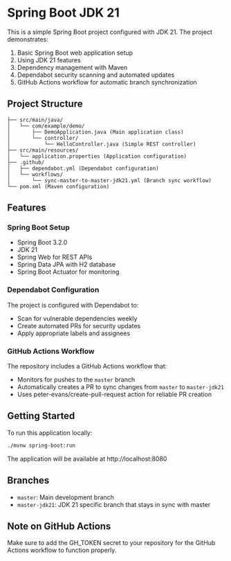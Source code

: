 # Spring Boot JDK 21 

This is a simple Spring Boot project configured with JDK 21. The project demonstrates:

1. Basic Spring Boot web application setup
2. Using JDK 21 features
3. Dependency management with Maven
4. Dependabot security scanning and automated updates
5. GitHub Actions workflow for automatic branch synchronization

## Project Structure

```
├── src/main/java/
│   └── com/example/demo/
│       ├── DemoApplication.java (Main application class)
│       └── controller/
│           └── HelloController.java (Simple REST controller)
├── src/main/resources/
│   └── application.properties (Application configuration)
├── .github/
│   ├── dependabot.yml (Dependabot configuration)
│   └── workflows/
│       └── sync-master-to-master-jdk21.yml (Branch sync workflow)
└── pom.xml (Maven configuration)
```

## Features

### Spring Boot Setup
- Spring Boot 3.2.0
- JDK 21
- Spring Web for REST APIs
- Spring Data JPA with H2 database
- Spring Boot Actuator for monitoring

### Dependabot Configuration
The project is configured with Dependabot to:
- Scan for vulnerable dependencies weekly
- Create automated PRs for security updates
- Apply appropriate labels and assignees

### GitHub Actions Workflow
The repository includes a GitHub Actions workflow that:
- Monitors for pushes to the `master` branch
- Automatically creates a PR to sync changes from `master` to `master-jdk21`
- Uses peter-evans/create-pull-request action for reliable PR creation

## Getting Started

To run this application locally:

```bash
./mvnw spring-boot:run
```

The application will be available at http://localhost:8080

## Branches
- `master`: Main development branch
- `master-jdk21`: JDK 21 specific branch that stays in sync with master

## Note on GitHub Actions
Make sure to add the GH_TOKEN secret to your repository for the GitHub Actions workflow to function properly.
